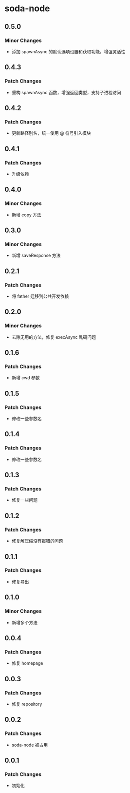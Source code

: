 # soda-node

## 0.5.0

### Minor Changes

-   添加 spawnAsync 的默认选项设置和获取功能，增强灵活性

## 0.4.3

### Patch Changes

-   重构 spawnAsync 函数，增强返回类型，支持子进程访问

## 0.4.2

### Patch Changes

-   更新路径别名，统一使用 @ 符号引入模块

## 0.4.1

### Patch Changes

-   升级依赖

## 0.4.0

### Minor Changes

-   新增 copy 方法

## 0.3.0

### Minor Changes

-   新增 saveResponse 方法

## 0.2.1

### Patch Changes

-   将 father 迁移到公共开发依赖

## 0.2.0

### Minor Changes

-   去除无用的方法，修复 execAsync 乱码问题

## 0.1.6

### Patch Changes

-   新增 cwd 参数

## 0.1.5

### Patch Changes

-   修改一些参数名

## 0.1.4

### Patch Changes

-   修改一些参数名

## 0.1.3

### Patch Changes

-   修复一些问题

## 0.1.2

### Patch Changes

-   修复解压缩没有报错的问题

## 0.1.1

### Patch Changes

-   修复导出

## 0.1.0

### Minor Changes

-   新增多个方法

## 0.0.4

### Patch Changes

-   修复 homepage

## 0.0.3

### Patch Changes

-   修复 repository

## 0.0.2

### Patch Changes

-   soda-node 被占用

## 0.0.1

### Patch Changes

-   初始化
